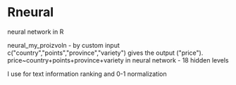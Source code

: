# Rneural
neural network in R

neural_my_proizvoln - by custom input c("country","points","province","variety") gives the output ("price").
price~country+points+province+variety
in neural network - 18 hidden levels

I use for text information ranking and 0-1 normalization

